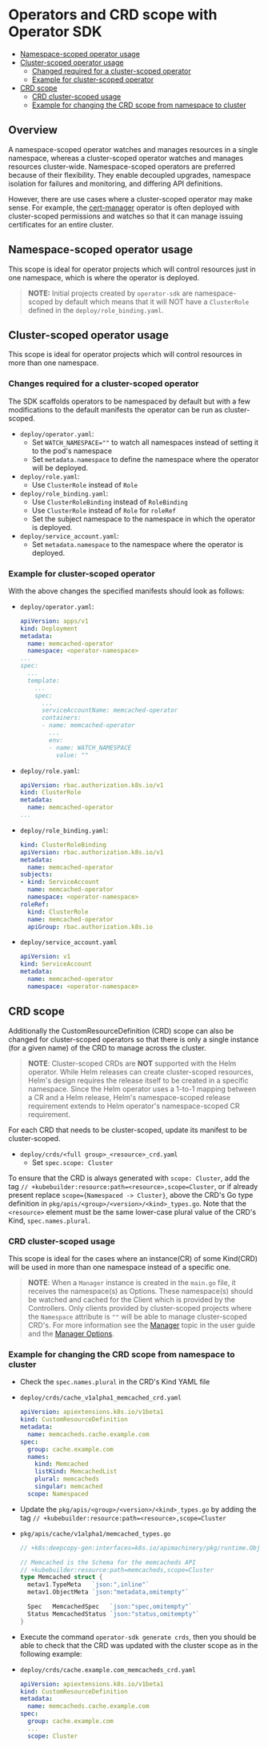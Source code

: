 
# Operators and CRD scope with Operator SDK

- [Namespace-scoped operator usage](#namespace-scoped-operator-usage)
- [Cluster-scoped operator usage](#cluster-scoped-operator-usage)
  - [Changed required for a cluster-scoped operator](#changed-required-for-a-cluster-scoped-operator)
  - [Example for cluster-scoped operator](#example-for-cluster-scoped-operator)
- [CRD scope](#crd-scope)
  - [CRD cluster-scoped usage](#crd-cluster-scoped-usage)
  - [Example for changing the CRD scope from namespace to cluster](#example-for-changing-the-crd-scope-from-namespace-to-cluster)

## Overview

A namespace-scoped operator watches and manages resources in a single namespace, whereas a cluster-scoped operator watches and manages resources cluster-wide. Namespace-scoped operators are preferred because of their flexibility. They enable decoupled upgrades, namespace isolation for failures and monitoring, and differing API definitions.

However, there are use cases where a cluster-scoped operator may make sense. For example, the [cert-manager](https://github.com/jetstack/cert-manager) operator is often deployed with cluster-scoped permissions and watches so that it can manage issuing certificates for an entire cluster.

## Namespace-scoped operator usage

This scope is ideal for operator projects which will control resources just in one namespace, which is where the operator is deployed.

> **NOTE:** Initial projects created by `operator-sdk` are namespace-scoped by default which means that it will NOT have a `ClusterRole` defined in the `deploy/role_binding.yaml`.

## Cluster-scoped operator usage

This scope is ideal for operator projects which will control resources in more than one namespace.

### Changes required for a cluster-scoped operator

The SDK scaffolds operators to be namespaced by default but with a few modifications to the default manifests the operator can be run as cluster-scoped.

* `deploy/operator.yaml`:
  * Set `WATCH_NAMESPACE=""` to watch all namespaces instead of setting it to the pod's namespace
  * Set `metadata.namespace` to define the namespace where the operator will be deployed.
* `deploy/role.yaml`:
  * Use `ClusterRole` instead of `Role`
* `deploy/role_binding.yaml`:
  * Use `ClusterRoleBinding` instead of `RoleBinding`
  * Use `ClusterRole` instead of `Role` for `roleRef`
  * Set the subject namespace to the namespace in which the operator is deployed.
* `deploy/service_account.yaml`:
  * Set `metadata.namespace` to the namespace where the operator is deployed.

### Example for cluster-scoped operator

With the above changes the specified manifests should look as follows:

* `deploy/operator.yaml`:
    ```YAML
    apiVersion: apps/v1
    kind: Deployment
    metadata:
      name: memcached-operator
      namespace: <operator-namespace>
    ...
    spec:
      ...
      template:
        ...
        spec:
          ...
          serviceAccountName: memcached-operator
          containers:
          - name: memcached-operator
            ...
            env:
            - name: WATCH_NAMESPACE
              value: ""
    ```
* `deploy/role.yaml`:
    ```YAML
    apiVersion: rbac.authorization.k8s.io/v1
    kind: ClusterRole
    metadata:
      name: memcached-operator
    ...
    ```
* `deploy/role_binding.yaml`:
    ```YAML
    kind: ClusterRoleBinding
    apiVersion: rbac.authorization.k8s.io/v1
    metadata:
      name: memcached-operator
    subjects:
    - kind: ServiceAccount
      name: memcached-operator
      namespace: <operator-namespace>
    roleRef:
      kind: ClusterRole
      name: memcached-operator
      apiGroup: rbac.authorization.k8s.io
* `deploy/service_account.yaml`
    ```YAML
    apiVersion: v1
    kind: ServiceAccount
    metadata:
      name: memcached-operator
      namespace: <operator-namespace>
    ```

## CRD scope

Additionally the CustomResourceDefinition (CRD) scope can also be changed for cluster-scoped operators so that there is only a single instance (for a given name) of the CRD to manage across the cluster.

> **NOTE**: Cluster-scoped CRDs are **NOT** supported with the Helm operator. While Helm releases can create cluster-scoped resources, Helm's design requires the release itself to be created in a specific namespace. Since the Helm operator uses a 1-to-1 mapping between a CR and a Helm release, Helm's namespace-scoped release requirement extends to Helm operator's namespace-scoped CR requirement.

For each CRD that needs to be cluster-scoped, update its manifest to be cluster-scoped.

* `deploy/crds/<full group>_<resource>_crd.yaml`
  * Set `spec.scope: Cluster`

To ensure that the CRD is always generated with `scope: Cluster`, add the tag `// +kubebuilder:resource:path=<resource>,scope=Cluster`, or if already present replace `scope={Namespaced -> Cluster}`, above the CRD's Go type definition in `pkg/apis/<group>/<version>/<kind>_types.go`. Note that the `<resource>` element must be the same lower-case plural value of the CRD's Kind, `spec.names.plural`. 

### CRD cluster-scoped usage 

This scope is ideal for the cases where an instance(CR) of some Kind(CRD) will be used in more than one namespace instead of a specific one. 

> **NOTE**: When a `Manager` instance is created in the `main.go` file, it receives the namespace(s) as Options. These namespace(s) should be watched and cached for the Client which is provided by the Controllers. Only clients provided by cluster-scoped projects where the `Namespace` attribute is `""` will be able to manage cluster-scoped CRD's. For more information see the [Manager][manager_user_guide] topic in the user guide and the [Manager Options][manager_options].

### Example for changing the CRD scope from namespace to cluster 

- Check the `spec.names.plural` in the  CRD's Kind YAML file

* `deploy/crds/cache_v1alpha1_memcached_crd.yaml`
    ```YAML
    apiVersion: apiextensions.k8s.io/v1beta1
    kind: CustomResourceDefinition
    metadata:
      name: memcacheds.cache.example.com
    spec:
      group: cache.example.com
      names:
        kind: Memcached
        listKind: MemcachedList
        plural: memcacheds
        singular: memcached
      scope: Namespaced
    ``` 

- Update the `pkg/apis/<group>/<version>/<kind>_types.go` by adding the tag `// +kubebuilder:resource:path=<resource>,scope=Cluster`

* `pkg/apis/cache/v1alpha1/memcached_types.go`
    ```Go
    // +k8s:deepcopy-gen:interfaces=k8s.io/apimachinery/pkg/runtime.Object

    // Memcached is the Schema for the memcacheds API
    // +kubebuilder:resource:path=memcacheds,scope=Cluster
    type Memcached struct {
      metav1.TypeMeta   `json:",inline"`
      metav1.ObjectMeta `json:"metadata,omitempty"`

      Spec   MemcachedSpec   `json:"spec,omitempty"`
      Status MemcachedStatus `json:"status,omitempty"`
    }
    ``` 
- Execute the command `operator-sdk generate crds`, then you should be able to check that the CRD was updated with the cluster scope as in the following example:
  
* `deploy/crds/cache.example.com_memcacheds_crd.yaml`
    ```YAML
    apiVersion: apiextensions.k8s.io/v1beta1
    kind: CustomResourceDefinition
    metadata:
      name: memcacheds.cache.example.com
    spec:
      group: cache.example.com
      ...
      scope: Cluster
    ```
  
[RBAC]: https://kubernetes.io/docs/reference/access-authn-authz/rbac/
[manager_user_guide]: ./user-guide.md#manager
[manager_options]: https://godoc.org/github.com/kubernetes-sigs/controller-runtime/pkg/manager#Options
